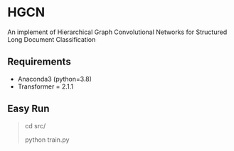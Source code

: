 # HGCN
An implement of Hierarchical Graph Convolutional Networks for Structured Long Document Classification

## Requirements
* Anaconda3 (python=3.8)
* Transformer = 2.1.1

## Easy Run
> cd src/
> 
> python train.py
